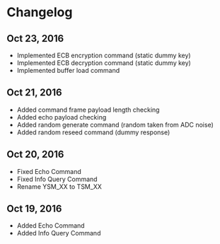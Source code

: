 # Changelog

## Oct 23, 2016
- Implemented ECB encryption command (static dummy key)
- Implemented ECB decryption command (static dummy key)
- Implemented buffer load command

## Oct 21, 2016
- Added command frame payload length checking
- Added echo payload checking
- Added random generate command (random taken from ADC noise)
- Added random reseed command (dummy response)

## Oct 20, 2016
- Fixed Echo Command
- Fixed Info Query Command
- Rename YSM_XX to TSM_XX

## Oct 19, 2016
- Added Echo Command
- Added Info Query Command
